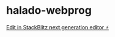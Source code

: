 # halado-webprog

[Edit in StackBlitz next generation editor ⚡️](https://stackblitz.com/~/github.com/MrApelPro/halado-webprog)